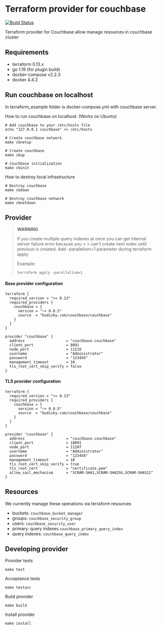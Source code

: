 # Terraform provider for couchbase
[![Build Status](https://drone.budisky.com/api/badges/lukasbudisky/terraform-provider-couchbase/status.svg)](https://drone.budisky.com/lukasbudisky/terraform-provider-couchbase)

Terraform provider for Couchbase allow manage resources in couchbase cluster

## Requirements
- terraform 0.13.x
- go 1.19 (for plugin build)
- docker-compose v2.2.3
- docker 4.4.2

## Run couchbase on localhost
In terraform_example folder is docker-compose.yml with couchbase server.

How to run couchbase on localhost. (Works on Ubuntu)
```
# Add couchbase to your /etc/hosts file
echo "127.0.0.1 couchbase" >> /etc/hosts

# Create couchbase network
make cbnetup

# Create couchbase
make cbup

# Couchbase initialization
make cbinit
```
How to destroy local infrastructure
```
# Destroy couchbase
make cbdown

# Destroy couchbase network
make cbnetdown
```

## Provider

> **WARNING**
>
> If you create multiple query indexes at once you can get internal server failure error because you > > can't create next index until previous is created.
> Add -parallelism=1 parameter during terraform apply
>
> Example:
>```
>terraform apply -parallelism=1
>```

#### Base provider configuration
```
terraform {
  required_version = ">= 0.13"
  required_providers {
    couchbase = {
      version = "~> 0.0.5"
      source  = "budisky.com/couchbase/couchbase"
    }
  }
}

provider "couchbase" {
  address                   = "couchbase.couchbase"
  client_port               = 8091
  node_port                 = 11210
  username                  = "Administrator"
  password                  = "123456"
  management_timeout        = 10
  tls_root_cert_skip_verify = false
}
```

#### TLS provider configuration
```
terraform {
  required_version = ">= 0.13"
  required_providers {
    couchbase = {
      version = "~> 0.0.5"
      source  = "budisky.com/couchbase/couchbase"
    }
  }
}

provider "couchbase" {
  address                   = "couchbase.couchbase"
  client_port               = 18091
  node_port                 = 11207
  username                  = "Administrator"
  password                  = "123456"
  management_timeout        = 10
  tls_root_cert_skip_verify = true
  tls_root_cert             = "certificate.pem"
  allow_sasl_mechanism      = "SCRAM-SHA1,SCRAM-SHA256,SCRAM-SHA512"
}
```

## Resources
We currently manage these operations via terraform resources
- buckets: ```couchbase_bucket_manager```
- groups: ```couchbase_security_group```
- users: ```couchbase_security_user```
- primary: query indexes ```couchbase_primary_query_index```
- query indexes: ```couchbase_query_index```

## Developing provider
Provider tests
```
make test
```
Acceptance tests
```
make testacc
```
Build provider
```
make build
```
Install provider
```
make install
```


